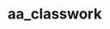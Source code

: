 # aa_classwork































































































































































































































































































































































